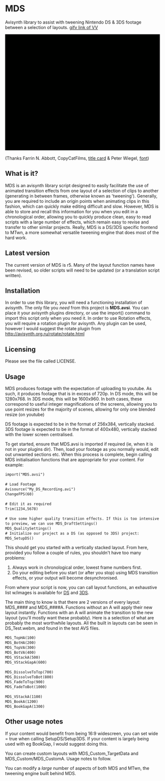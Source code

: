 # MDS
Avisynth library to assist with tweening Nintendo DS & 3DS footage between a selection of layouts. [gifv link of VV](http://i.imgur.com/a8s7OwI.gifv)

![Animation showing what MDS does](TitleCard/Titlecard.gif)

(Thanks Farrin N. Abbott, CopyCatFilms, [title card](http://www.copycatfilms.com/bloggin/silent-movie-title-card-free-download/) & Peter Wiegel, [font](http://www.1001fonts.com/nathan-font.html))

## What is it?

MDS is an avisynth library script designed to easily facilitate the use of animated transition effects from one layout of a selection of clips to another (generating in between frames, otherwise known as 'tweening'). Generally, you are required to include an origin points when animating clips in this fashion, which can quickly make editing difficult and slow. However, MDS is able to store and recall this information for you when you edit in a chronological order, allowing you to quickly produce clean, easy to read scripts with a large number of effects, which remain easy to revise and transfer to other similar projects. Really, MDS is a DS/3DS specific frontend to MTwn, a more somewhat versatile tweening engine that does most of the hard work.

## Latest version

The current version of MDS is r5. Many of the layout function names have been revised, so older scripts will need to be updated (or a translation script written).

## Installation

In order to use this library, you will need a functioning installation of avisynth. The only file you *need* from this project is **MDS.avsi**. You can place it your avisynth plugins directory, or use the import() command to import this script only when you need it. In order to use Rotation effects, you will require a rotation plugin for avisynth. Any plugin can be used, however I would suggest the rotate plugin from http://avisynth.org.ru/rotate/rotate.html

## Licensing

Please see the file called LICENSE.

## Usage

MDS produces footage with the expectation of uploading to youtube. As such, it produces footage that is in excess of 720p. In DS mode, this will be 1280x768. In 3DS mode, this will be 1600x960. In both cases, these correspond to useful integer magnifications of the screens, allowing you to use point resizes for the majority of scenes, allowing for only one blended resize (on youtube)

DS footage is expected to be in the format of 256x384, vertically stacked. 3DS footage is expected to be in the format of 400x480, vertically stacked with the lower screen centralised.

To get started, ensure that MDS.avsi is imported if required (ie, when it is not in your plugins dir). Then, load your footage as you normally would, edit out unwanted sections etc. When this process is complete, begin calling MDS initialisation functions that are appropriate for your content. For example:

```
import("MDS.avsi")

# Load Footage
Avisource("My_DS_Recording.avi")
ChangeFPS(60)

# Edit it as required
Trim(1234,5678)

# Use some higher quality transition effects. If this is too intensive to preview, we can use MDS_DraftSettings()
MDS_QualitySettings()
# Initialize our project as a DS (as opposed to 3DS) project:
MDS_SetupDS()
```

This should get you started with a vertically stacked layout. From here, provided you follow a couple of rules, you shouldn't have too many problems:  
1. Always work in chronological order, lowest frame numbers first.  
2. Do your editing before you start (or after you stop) using MDS transition effects, or your output will become desynchronised.

From where your script is now, you can call layout functions, an exhaustive list w/images is available for [DS](Layouts/list.md) and [3DS](Layouts3DS/list.md).

The main thing to know is that there are 2 versions of every layout: MDS_#### and MDS_####A. Functions without an A will apply their new layout instantly. Functions with an A will animate the transition to the new layout (you'll mostly want these probably). Here is a selection of what are probably the most worthwhile layouts. All the built in layouts can be seen in DS_Test.webm, and found in the test AVS files.
```
MDS_TopHA(100)
MDS_BotHA(200)
MDS_TopVA(300)
MDS_BotVA(400)
MDS_VStackA(500)
MDS_VStackGapA(600)

MDS_DissolveToTop(700)
MDS_DissolveToBot(800)
MDS_FadeToTop(900)
MDS_FadeToBot(1000)

MDS_VStackA(1100)
MDS_BookA(1200)
MDS_BookGapA(1300)
```

## Other usage notes

If your content would benefit from being 16:9 widescreen, you can set wide = true when calling SetupDS/Setup3DS. If your content is largely being used with eg BookGap, I would suggest doing this.

You can create custom layouts with MDS_Custom_TargetData and MDS_Custom/MDS_CustomA. Usage notes to follow.

You can modify a *large* number of aspects of both MDS and MTwn, the tweening engine built behind MDS.

